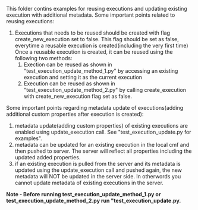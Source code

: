 This folder contins examples for reusing executions and updating existing execution with additional metadata.
Some important points related to reusing executions:
1. Executions that needs to be reused should be created with flag create_new_execution set to false. This flag should be set as false, everytime a reusable execution is created(including the very first time)
Once a reusable execution is created, it can be reused using the following two methods:
    1. Exection can be reused as shown in "test_execution_update_method_1.py" by accessing an existing execution and setting it as the current execution 
    2. Execution can be reused as shown in "test_execution_update_method_2.py" by calling create_execution with create_new_execution flag set as false.

Some important points regarding metadata update of executions(adding additional custom properties after execution is created):
1. metadata update(adding custom properties) of existing executions are enabled using update_execution call. See "test_execution_update.py for examples". 
2. metadata can be updated for an existing execution in the local cmf and then pushed to server. The server will reflect all properties including the updated added properties. 
3. if an existing execution is pulled from the server and its metadata is updated using the update_execution call and pushed again, the new metadata will NOT be updated in the server side. In otherwords you cannot update metadata of existing executions in the server. 


<b>Note - Before running test_execution_update_method_1.py or test_execution_update_method_2.py run "test_execution_update.py.</b>


